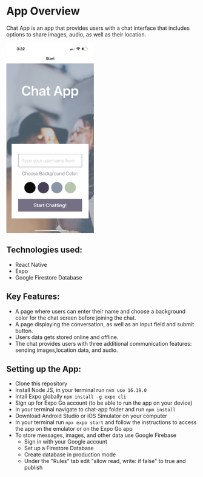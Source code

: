 # App Overview

Chat App is an app that provides users with a chat interface that includes options to share images, audio, as well as their location.

<img src=img/chatappimg.PNG height="500"/>

## Technologies used:

- React Native
- Expo
- Google Firestore Database

## Key Features:

- A page where users can enter their name and choose a background color for the chat screen before joining the chat.
- A page displaying the conversation, as well as an input field and submit button.
- Users data gets stored online and offline.
- The chat provides users with three additional communication features: sending images,location data, and audio.

## Setting up the App:

- Clone this repository
- Install Node JS, in your terminal run `nvm use 16.19.0`
- Intall Expo globally `npm install -g expo cli`
- Sign up for Expo Go account (to be able to run the app on your device)
- In your terminal navigate to chat-app folder and run `npm install`
- Download Android Studio or iOS Simulator on your computer
- In your terminal run `npx expo start` and follow the instructions to access the app on the emulator or on the Expo Go app
- To store messages, images, and other data use Google Firebase
  - Sign in with your Google account
  - Set up a Firestore Database
  - Create database in production mode
  - Under the "Rules" tab edit "allow read, write: if false" to true and publish
